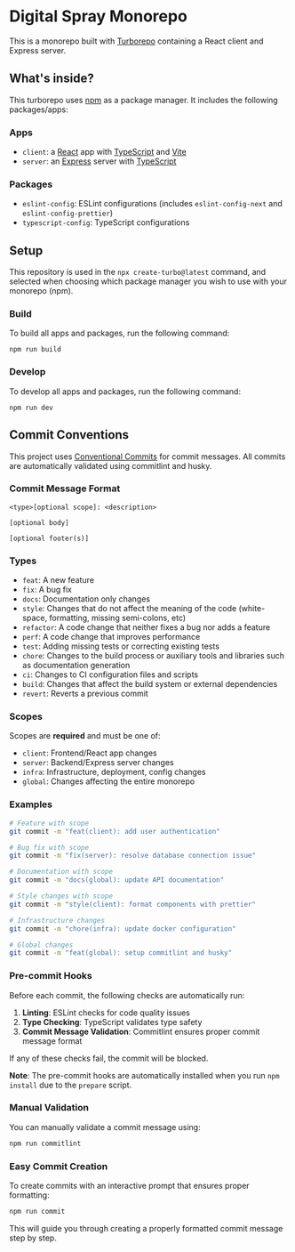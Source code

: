 # Digital Spray Monorepo

This is a monorepo built with [Turborepo](https://turborepo.com) containing a React client and Express server.

## What's inside?

This turborepo uses [npm](https://www.npmjs.com/) as a package manager. It includes the following packages/apps:

### Apps

- `client`: a [React](https://reactjs.org) app with [TypeScript](https://www.typescriptlang.org/) and [Vite](https://vitejs.dev/)
- `server`: an [Express](https://expressjs.com/) server with [TypeScript](https://www.typescriptlang.org/)

### Packages

- `eslint-config`: ESLint configurations (includes `eslint-config-next` and `eslint-config-prettier`)
- `typescript-config`: TypeScript configurations


## Setup

This repository is used in the `npx create-turbo@latest` command, and selected when choosing which package manager you wish to use with your monorepo (npm).

### Build

To build all apps and packages, run the following command:

```
npm run build
```

### Develop

To develop all apps and packages, run the following command:

```
npm run dev
```

## Commit Conventions

This project uses [Conventional Commits](https://www.conventionalcommits.org/) for commit messages. All commits are automatically validated using commitlint and husky.

### Commit Message Format

```
<type>[optional scope]: <description>

[optional body]

[optional footer(s)]
```

### Types

- `feat`: A new feature
- `fix`: A bug fix
- `docs`: Documentation only changes
- `style`: Changes that do not affect the meaning of the code (white-space, formatting, missing semi-colons, etc)
- `refactor`: A code change that neither fixes a bug nor adds a feature
- `perf`: A code change that improves performance
- `test`: Adding missing tests or correcting existing tests
- `chore`: Changes to the build process or auxiliary tools and libraries such as documentation generation
- `ci`: Changes to CI configuration files and scripts
- `build`: Changes that affect the build system or external dependencies
- `revert`: Reverts a previous commit

### Scopes

Scopes are **required** and must be one of:

- `client`: Frontend/React app changes
- `server`: Backend/Express server changes  
- `infra`: Infrastructure, deployment, config changes
- `global`: Changes affecting the entire monorepo

### Examples

```bash
# Feature with scope
git commit -m "feat(client): add user authentication"

# Bug fix with scope
git commit -m "fix(server): resolve database connection issue"

# Documentation with scope
git commit -m "docs(global): update API documentation"

# Style changes with scope
git commit -m "style(client): format components with prettier"

# Infrastructure changes
git commit -m "chore(infra): update docker configuration"

# Global changes
git commit -m "feat(global): setup commitlint and husky"
```

### Pre-commit Hooks

Before each commit, the following checks are automatically run:

1. **Linting**: ESLint checks for code quality issues
2. **Type Checking**: TypeScript validates type safety
3. **Commit Message Validation**: Commitlint ensures proper commit message format

If any of these checks fail, the commit will be blocked.

**Note**: The pre-commit hooks are automatically installed when you run `npm install` due to the `prepare` script.

### Manual Validation

You can manually validate a commit message using:

```bash
npm run commitlint
```

### Easy Commit Creation

To create commits with an interactive prompt that ensures proper formatting:

```bash
npm run commit
```

This will guide you through creating a properly formatted commit message step by step.




